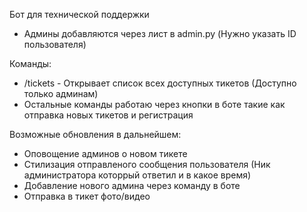 Бот для технической поддержки

- Админы добавляются через лист в admin.py (Нужно указать ID пользователя)

Команды:
- /tickets - Открывает список всех доступных тикетов (Доступно только админам)
- Остальные команды работаю через кнопки в боте такие как отправка новых тикетов и регистрация

Возможные обновления в дальнейшем:
- Оповощение админов о новом тикете
- Стилизация отправленого сообщения пользователя (Ник администратора которрый ответил и в какое время)
- Добавление нового админа через команду в боте
- Отправка в тикет фото/видео
